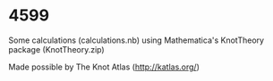 # 4599
Some calculations (calculations.nb) using Mathematica's KnotTheory package (KnotTheory.zip)

Made possible by The Knot Atlas (http://katlas.org/)
